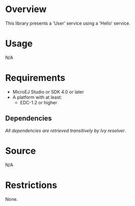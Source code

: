 # Overview
This library presents a 'User' service using a 'Hello' service.

# Usage
N/A

# Requirements
* MicroEJ Studio or SDK 4.0 or later
* A platform with at least:
	* EDC-1.2 or higher

## Dependencies
_All dependencies are retrieved transitively by Ivy resolver_.


# Source
N/A

# Restrictions
None.

